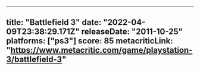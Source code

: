 
---
title: "Battlefield 3"
date: "2022-04-09T23:38:29.171Z"
releaseDate: "2011-10-25"
platforms: ["ps3"]
score: 85
metacriticLink: "https://www.metacritic.com/game/playstation-3/battlefield-3"
---
